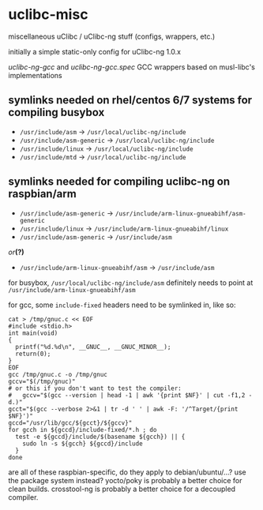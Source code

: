 # uclibc-misc
miscellaneous uClibc / uClibc-ng stuff (configs, wrappers, etc.)

initially a simple static-only config for uClibc-ng 1.0.x

_uclibc-ng-gcc_ and _uclibc-ng-gcc.spec_ GCC wrappers based on musl-libc's implementations

## symlinks needed on rhel/centos 6/7 systems for compiling busybox

- ```/usr/include/asm``` -> ```/usr/local/uclibc-ng/include```
- ```/usr/include/asm-generic``` -> ```/usr/local/uclibc-ng/include```
- ```/usr/include/linux``` -> ```/usr/local/uclibc-ng/include```
- ```/usr/include/mtd``` -> ```/usr/local/uclibc-ng/include```

## symlinks needed for compiling uclibc-ng on raspbian/arm

- ```/usr/include/asm-generic``` -> ```/usr/include/arm-linux-gnueabihf/asm-generic```
- ```/usr/include/linux``` -> ```/usr/include/arm-linux-gnueabihf/linux```
- ```/usr/include/asm-generic``` -> ```/usr/include/asm```

_or_**(?)**

- ```/usr/include/arm-linux-gnueabihf/asm``` -> ```/usr/include/asm```

for busybox, ```/usr/local/uclibc-ng/include/asm``` definitely needs to point at ```/usr/include/arm-linux-gnueabihf/asm```

for gcc, some ```include-fixed``` headers need to be symlinked in, like so:

```
cat > /tmp/gnuc.c << EOF
#include <stdio.h>
int main(void)
{
  printf("%d.%d\n", __GNUC__, __GNUC_MINOR__);
  return(0);
}
EOF
gcc /tmp/gnuc.c -o /tmp/gnuc
gccv="$(/tmp/gnuc)"
# or this if you don't want to test the compiler:
#   gccv="$(gcc --version | head -1 | awk '{print $NF}' | cut -f1,2 -d.)" 
gcct="$(gcc --verbose 2>&1 | tr -d ' ' | awk -F: '/^Target/{print $NF}')"
gccd="/usr/lib/gcc/${gcct}/${gccv}"
for gcch in ${gccd}/include-fixed/*.h ; do
  test -e ${gccd}/include/$(basename ${gcch}) || {
    sudo ln -s ${gcch} ${gccd}/include
  }
done
```

are all of these raspbian-specific, do they apply to debian/ubuntu/...?
use the package system instead?
yocto/poky is probably a better choice for clean builds.
crosstool-ng is probably a better choice for a decoupled compiler.
